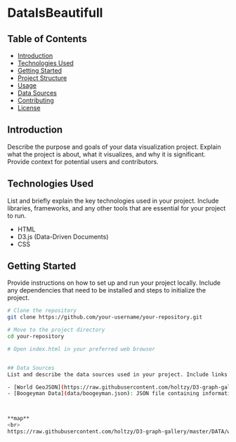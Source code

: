 # DataIsBeautifull

## Table of Contents
- [Introduction](#introduction)
- [Technologies Used](#technologies-used)
- [Getting Started](#getting-started)
- [Project Structure](#project-structure)
- [Usage](#usage)
- [Data Sources](#data-sources)
- [Contributing](#contributing)
- [License](#license)

## Introduction
Describe the purpose and goals of your data visualization project. Explain what the project is about, what it visualizes, and why it is significant. Provide context for potential users and contributors.

## Technologies Used
List and briefly explain the key technologies used in your project. Include libraries, frameworks, and any other tools that are essential for your project to run.

- HTML
- D3.js (Data-Driven Documents)
- CSS

## Getting Started
Provide instructions on how to set up and run your project locally. Include any dependencies that need to be installed and steps to initialize the project.

```bash
# Clone the repository
git clone https://github.com/your-username/your-repository.git

# Move to the project directory
cd your-repository

# Open index.html in your preferred web browser


## Data Sources
List and describe the data sources used in your project. Include links or references to the datasets and any relevant information about the data.

- [World GeoJSON](https://raw.githubusercontent.com/holtzy/D3-graph-gallery/master/DATA/world.geojson): GeoJSON file used for mapping country boundaries.
- [Boogeyman Data](data/boogeyman.json): JSON file containing information about boogeymen in different countries.



**map**
<br>
https://raw.githubusercontent.com/holtzy/D3-graph-gallery/master/DATA/world.geojson

